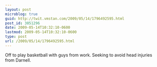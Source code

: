 ```yaml
---
layout: post
microblog: true
guid: http://twit.vmstan.com/2009/05/14/1796492595.html
post_id: 3051296
date: 2009-05-14T10:32:10-0600
lastmod: 2009-05-14T10:32:10-0600
type: post
url: /2009/05/14/1796492595.html
---
```

Off to play basketball with guys from work. Seeking to avoid head injuries from Darnell.
